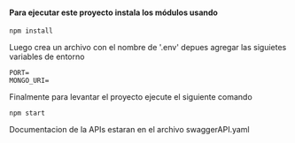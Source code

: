 #### Para ejecutar este proyecto instala los módulos usando
```
npm install
```
Luego crea un archivo con el nombre de '.env'
depues agregar las siguietes variables de entorno
```
PORT=
MONGO_URI=
```
Finalmente para levantar el proyecto ejecute el siguiente comando
```
npm start
```

Documentacion de la APIs estaran en el archivo swaggerAPI.yaml



